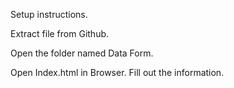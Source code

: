 Setup instructions.

 Extract file from Github.
 
 Open the folder named Data Form.
 
 Open Index.html in Browser. Fill out the information.
